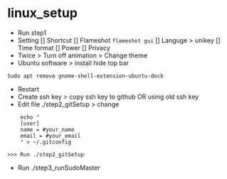 # linux_setup

-   Run step1
-   Setting
    [] Shortcut
		[] Flameshot
		```
		flameshot gui
		```
    [] Languge > unikey
    [] Time format
	[] Power
	[] Privacy
-   Twice > Turn off animation > Change theme
-   Ubuntu software > install hide top bar

```
Sudo apt remove gnome-shell-extension-ubuntu-dock
```

-   Restart
-   Create ssh key > copy ssh key to github OR using old ssh key
-   Edit file ./step2_gitSetup > change

```
    echo "
    [user]
    name = #your_name
    email = #your_email
    " > ~/.gitconfig
```

    >>> Run ./step2_gitSetup

-   Run ./step3_runSudoMaster
